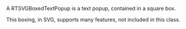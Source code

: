 A RTSVGBoxedTextPopup is a text popup, contained in a square box.

This boxing, in SVG, supports many features, not included in this class.

